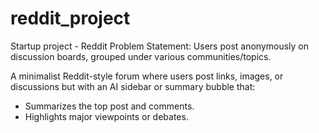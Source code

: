 # reddit_project
Startup project - Reddit
Problem Statement:
Users post anonymously on discussion boards, grouped under various communities/topics.

A minimalist Reddit-style forum where users post links, images, or discussions but with an AI sidebar or summary bubble that:
- Summarizes the top post and comments.
- Highlights major viewpoints or debates.

